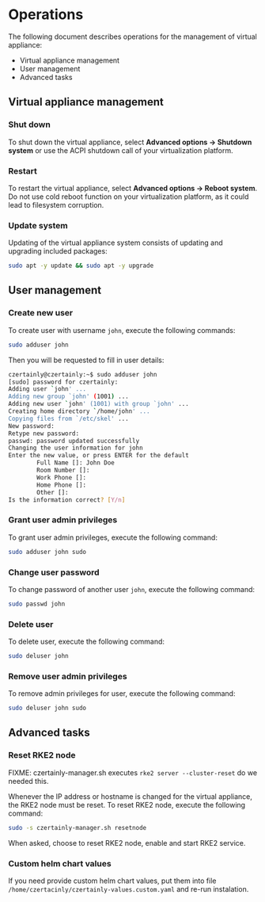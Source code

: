 # Operations

The following document describes operations for the management of virtual appliance:
- Virtual appliance management
- User management
- Advanced tasks

## Virtual appliance management

### Shut down

To shut down the virtual appliance, select **Advanced options -> Shutdown system** or use the ACPI shutdown call of your virtualization platform.

### Restart

To restart the virtual appliance, select **Advanced options -> Reboot system**. Do not use cold reboot function on your virtualization platform, as it could lead to filesystem corruption.

### Update system

Updating of the virtual appliance system consists of updating and upgrading included packages:
```bash
sudo apt -y update && sudo apt -y upgrade
```

## User management

### Create new user

To create user with username `john`, execute the following commands:
```bash
sudo adduser john
```

Then you will be requested to fill in user details:
```bash
czertainly@czertainly:~$ sudo adduser john
[sudo] password for czertainly:
Adding user `john' ...
Adding new group `john' (1001) ...
Adding new user `john' (1001) with group `john' ...
Creating home directory `/home/john' ...
Copying files from `/etc/skel' ...
New password:
Retype new password:
passwd: password updated successfully
Changing the user information for john
Enter the new value, or press ENTER for the default
        Full Name []: John Doe
        Room Number []:
        Work Phone []:
        Home Phone []:
        Other []:
Is the information correct? [Y/n]
```

### Grant user admin privileges

To grant user admin privileges, execute the following command:
```bash
sudo adduser john sudo
```

### Change user password

To change password of another user `john`, execute the following command:
```bash
sudo passwd john
```

### Delete user

To delete user, execute the following command:
```bash
sudo deluser john
```

### Remove user admin privileges

To remove admin privileges for user, execute the following command:
```bash
sudo deluser john sudo
```

## Advanced tasks

### Reset RKE2 node

FIXME: czertainly-manager.sh executes `rke2 server --cluster-reset` do we needed this.

Whenever the IP address or hostname is changed for the virtual appliance, the RKE2 node must be reset.
To reset RKE2 node, execute the following command:
```bash
sudo -s czertainly-manager.sh resetnode
```

When asked, choose to reset RKE2 node, enable and start RKE2 service.

### Custom helm chart values

If you need provide custom helm chart values, put them into file `/home/czertacinly/czertainly-values.custom.yaml` and re-run instalation.
